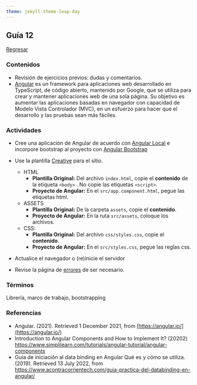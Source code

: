 ```yaml
---
theme: jekyll-theme-leap-day
---
```


## Guía 12

[Regresar](/DAWM-2022/)

### Contenidos

* Revisión de ejercicios previos: dudas y comentarios.
* [Angular](https://angular.io/) es un framework para aplicaciones web desarrollado en TypeScript, de código abierto, mantenido por Google, que se utiliza para crear y mantener aplicaciones web de una sola página. Su objetivo es aumentar las aplicaciones basadas en navegador con capacidad de Modelo Vista Controlador (MVC), en un esfuerzo para hacer que el desarrollo y las pruebas sean más fáciles.


### Actividades

* Cree una aplicación de Angular de acuerdo con [Angular Local](https://dawfiec.github.io/DAWM-2022/paginas/tutoriales/angular_local.html) e incorpore bootstrap al proyecto con [Angular Bootstrap](https://dawfiec.github.io/DAWM-2022/paginas/tutoriales/angular_bootstrap.html)

* Use la plantilla [Creative](https://startbootstrap.com/theme/creative) para el sitio.

	+ HTML
		- **Plantilla Original:** Del archivo `index.html`, copie el **contenido** de la etiqueta `<body>` . No copie las etiquetas `<script>`. 
		- **Proyecto de Angular:** En el `src/app.component.html`, pegue las etiquetas html. 
	+ ASSETS
		- **Plantilla Original:** De la carpeta `assets`, copie el **contenido**. 
		- **Proyecto de Angular:** En la ruta `src/assets`, coloque los archivos.
	+ CSS:
		- **Plantilla Original:** Del archivo `css/styles.css`, copie el **contenido**.
		- **Proyecto de Angular:** En el `src/styles.css`, pegue las reglas css.

* Actualice el navegador o (re)inicie el servidor
* Revise la página de [errores](https://dawfiec.github.io/DAWM-2022/paginas/errores.html) de ser necesario.


### Términos

Librería, marco de trabajo, bootstrapping

### Referencias

* Angular. (2021). Retrieved 1 December 2021, from [https://angular.io/](https://angular.io/)
* Introduction to Angular Components and How to Implement It? (20202) https://www.simplilearn.com/tutorials/angular-tutorial/angular-components
* Guía de iniciación al data binding en Angular Qué es y cómo se utiliza. (2019). Retrieved 13 July 2022, from https://www.acontracorrientech.com/guia-practica-del-databinding-en-angular/